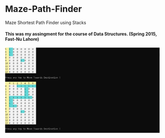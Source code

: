 # Maze-Path-Finder
Maze Shortest Path Finder using Stacks

#### This was my assingment for the course of Data Structures. (Spring 2015, Fast-Nu Lahore)

![Maze Path](https://github.com/zainsra7/Maze-Path-Finder/blob/master/run.PNG)
